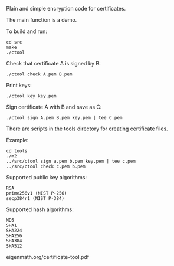 Plain and simple encryption code for certificates.

The main function is a demo.

To build and run:

	cd src
	make
	./ctool

Check that certificate A is signed by B:

	./ctool check A.pem B.pem

Print keys:

	./ctool key key.pem

Sign certificate A with B and save as C:

	./ctool sign A.pem B.pem key.pem | tee C.pem

There are scripts in the tools directory for creating certificate files.

Example:

	cd tools
	./m2
	../src/ctool sign a.pem b.pem key.pem | tee c.pem
	../src/ctool check c.pem b.pem

Supported public key algorithms:

	RSA
	prime256v1 (NIST P-256)
	secp384r1 (NIST P-384)

Supported hash algorithms:

	MD5
	SHA1
	SHA224
	SHA256
	SHA384
	SHA512

eigenmath.org/certificate-tool.pdf
